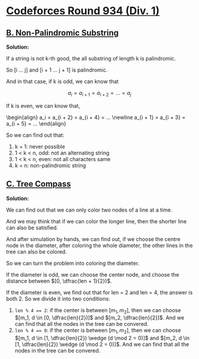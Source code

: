 # [Codeforces Round 934 (Div. 1)](https://codeforces.com/contest/1943)

## [B. Non-Palindromic Substring](https://codeforces.com/contest/1943/problem/B)

**Solution:**

  If a string is not k-th good, the all substring of length k is palindromic.

  So [i ... j] and [i + 1 ... j + 1] is palindromic.

  And in that case, if k is odd, we can know that 

  $$
    a_i = a_{i + 1} = a_{i + 2} = ... = a_j
  $$

  If k is even, we can know that,

  \begin{align}
    a_i = a_{i + 2} = a_{i + 4} = ... \newline
    a_{i + 1} = a_{i + 3} = a_{i + 5} = ...
  \end{align}

  So we can find out that:

  1. k = 1: never possible
  2. 1 < k < n, odd: not an alternating string
  3. 1 < k < n, even: not all characters same
  4. k = n: non-palindromic string

## [C. Tree Compass](https://codeforces.com/contest/1943/problem/C)

**Solution:**

  We can find out that we can only color two nodes of a line at a time.

  And we may think that if we can color the longer line, then the shorter line can also be satisfied.

  And after simulation by hands, we can find out, if we choose the centre node in the diameter, 
  after coloring the whole diameter, the other lines in the tree can also be colored.

  So we can turn the problem into coloring the diameter.

  If the diameter is odd, we can choose the center node, and choose the distance between $[0, \dfrac{len + 1}{2})$.

  If the diameter is even, we find out that for len = 2 and len = 4, the answer is both 2.
  So we divide it into two conditions:

  1. `len % 4 == 2`: if the center is between $[m_1, m_2]$, then we can choose $[m_1, d \in [0, \dfrac{len}{2})]$ and $[m_2, \dfrac{len}{2}]$.
  And we can find that all the nodes in the tree can be convered.
  2. `len % 4 == 0`: if the center is between $[m_1, m_2]$, then we can choose $[m_1, d \in [1, \dfrac{len}{2}) \wedge (d \mod 2 = 0)]$ and $[m_2, d \in [1, \dfrac{len}{2}) \wedge (d \mod 2 = 0)]$.
  And we can find that all the nodes in the tree can be convered.


